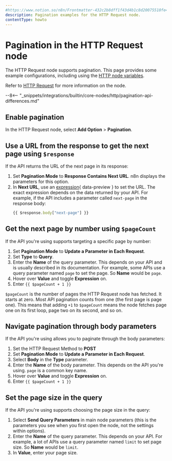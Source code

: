 ```yaml
---
#https://www.notion.so/n8n/Frontmatter-432c2b8dff1f43d4b1c8d20075510fe4
description: Pagination examples for the HTTP Request node.
contentType: howto
---
```


# Pagination in the HTTP Request node

The HTTP Request node supports pagination. This page provides some example configurations, including using the [HTTP node variables](/code/builtin/http-node-variables.md).

Refer to [HTTP Request](/integrations/builtin/core-nodes/n8n-nodes-base.httprequest/index.md) for more information on the node.

--8<-- "_snippets/integrations/builtin/core-nodes/http/pagination-api-differences.md"


## Enable pagination

In the HTTP Request node, select **Add Option** > **Pagination**.

## Use a URL from the response to get the next page using `$response`

If the API returns the URL of the next page in its response:

1. Set **Pagination Mode** to **Response Contains Next URL**. n8n displays the parameters for this option.
1. In **Next URL**, use an [expression](/glossary/#expression-n8n){ data-preview } to set the URL. The exact expression depends on the data returned by your API. For example, if the API includes a parameter called `next-page` in the response body:
	```javascript
	{{ $response.body["next-page"] }}
	```

## Get the next page by number using `$pageCount`

If the API you're using supports targeting a specific page by number:

1. Set **Pagination Mode** to **Update a Parameter in Each Request**.
1. Set **Type** to **Query**.
1. Enter the **Name** of the query parameter. This depends on your API and is usually described in its documentation. For example, some APIs use a query parameter named `page` to set the page. So **Name** would be `page`.
1. Hover over **Value** and toggle **Expression** on.
1. Enter `{{ $pageCount + 1 }}`

`$pageCount` is the number of pages the HTTP Request node has fetched. It starts at zero. Most API pagination counts from one (the first page is page one). This means that adding `+1` to `$pageCount` means the node fetches page one on its first loop, page two on its second, and so on.

## Navigate pagination through body parameters

If the API you're using allows you to paginate through the body parameters:

1. Set the HTTP Request Method to **POST**
1. Set **Pagination Mode** to **Update a Parameter in Each Request**.
1. Select **Body** in the **Type** parameter.
1. Enter the **Name** of the body parameter. This depends on the API you're using. `page` is a common key name.
1. Hover over **Value** and toggle **Expression** on.
1. Enter `{{ $pageCount + 1 }}`

## Set the page size in the query

If the API you're using supports choosing the page size in the query:

1. Select **Send Query Parameters** in main node parameters (this is the parameters you see when you first open the node, not the settings within options).
1. Enter the **Name** of the query parameter. This depends on your API. For example, a lot of APIs use a query parameter named `limit` to set page size. So **Name** would be `limit`.
1. In **Value**, enter your page size.


